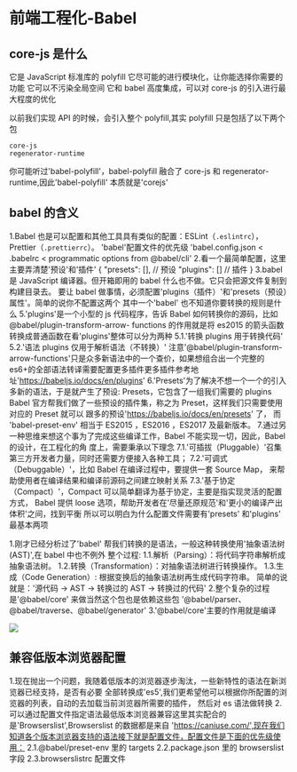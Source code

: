 # 前端工程化-Babel

## core-js 是什么

它是 JavaScript 标准库的 polyfill
它尽可能的进行模块化，让你能选择你需要的功能
它可以不污染全局空间
它和 babel 高度集成，可以对 core-js 的引入进行最大程度的优化

以前我们实现 API 的时候，会引入整个 polyfill,其实 polyfill 只是包括了以下两个包

```
core-js
regenerator-runtime
```

你可能听过'babel-polyfill'，babel-polyfill 融合了 core-js 和 regenerator-runtime,因此'babel-polyfill'
本质就是'corejs'

## babel 的含义

1.Babel 也是可以配置和其他工具具有类似的配置：ESLint（`.eslintrc`），Prettier（`.prettierrc`）。
'babel'配置文件的优先级 'babel.config.json < .babelrc < programmatic options from @babel/cli' 2.看一个最简单配置，这里主要弄清楚'预设'和'插件'
{
"presets": [], // 预设
"plugins": [] // 插件
}
3.babel 是 JavaScript 编译器。但开箱即用的 babel 什么也不做。它只会把源文件复制到构建目录去。
要让 babel 做事情，必须配置'plugins（插件）'和'presets（预设）属性'。简单的说你不配置这两个
其中一个'babel' 也不知道你要转换的规则是什么
5.'plugins'是一个小型的 js 代码程序，告诉 Babel 如何转换你的源码，比如 @babel/plugin-transform-arrow-
functions 的作用就是将 es2015 的箭头函数转换成普通函数在看'plugins'整体可以分为两种
5.1.'转换 plugins 用于转换代码'
5.2.'语法 plugins 仅用于解析语法（不转换）'
注意'@babel/plugin-transform-arrow-functions'只是众多新语法中的一个查价，如果想组合出一个完整的
es6+的全部语法转译需要配置更多插件更多插件参考地址'https://babeljs.io/docs/en/plugins'
6.'Presets'为了解决不想一个一个的引入多新的语法，于是就产生了预设: Presets，它包含了一组我们需要的
plugins Babel 官方帮我们做了一些预设的插件集，称之为 Preset，这样我们只需要使用对应的 Preset 就可以
跟多的预设'https://babeljs.io/docs/en/presets'
了， 而 'babel-preset-env' 相当于 ES2015 ，ES2016 ，ES2017 及最新版本。 7.通过另一种思维来想这个事为了完成这些编译工作，Babel 不能实现一切，因此，Babel 的设计，在工程化的角
度上，需要秉承以下理念
7.1.'可插拔（Pluggable）'召集第三方开发者力量，同时还需要方便接入各种工具；
7.2.'可调式（Debuggable）'，比如 Babel 在编译过程中，要提供一套 Source Map，
来帮助使用者在编译结果和编译前源码之间建立映射关系
7.3.'基于协定（Compact）'，Compact 可以简单翻译为基于协定，主要是指实现灵活的配置方式，
Babel 提供 loose 选项，帮助开发者在'尽量还原规范'和'更小的编译产出体积'之间，找到平衡
所以可以明白为什么配置文件需要有'presets' 和'plugins' 最基本两项

1.刚才已经分析过了'babel' 帮我们转换的是语法，一般这种转换使用'抽象语法树(AST)',在 babel 中也不例外
整个过程:
1.1.解析（Parsing）：将代码字符串解析成抽象语法树。
1.2.转换（Transformation）：对抽象语法树进行转换操作。
1.3.生成（Code Generation）: 根据变换后的抽象语法树再生成代码字符串。
简单的说就是：'源代码 -> AST -> 转换过的 AST -> 转换过的代码' 2.整个复杂的过程是'@babel/core' 来做当然这个包也是依赖这些包
'@babel/parser、@babel/traverse、@babel/generator'
3.'@babel/core'主要的作用就是编译

![](~@public/Casequestion/babel.png)

## 兼容低版本浏览器配置

1.现在抛出一个问题，我随着低版本的浏览器逐步淘汰，一些新特性的语法在新浏览器已经支持，是否有必要
全部转换成'es5',我们更希望他可以根据你所配置的浏览器的列表，自动的去加载当前浏览器所需要的插件，
然后对 es 语法做转换 2.可以通过配置文件指定语法最低版本浏览器兼容这里其实配合的是'Browserslist',Browserslist 的数据都是来自
'https://caniuse.com/',现在我们知道各个版本浏览器支持的语法接下就是配置文件，配置文件是下面的优先级使用：
2.1.@babel/preset-env 里的 targets
2.2.package.json 里的 browserslist 字段
2.3.browserslistrc 配置文件
